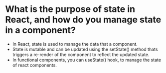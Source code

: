 # What is the purpose of state in React, and how do you manage state in a component?

- In React, state is used to manage the data that a component.
- State is mutable and can be updated using the setState() method thats triggers a re-render of the component to reflect the updated state.
- In functional components, you can useState() hook, to manage the state of react components.